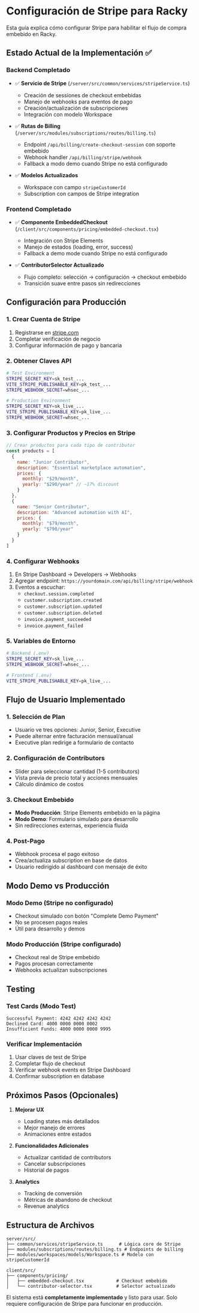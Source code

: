# Configuración de Stripe para Racky

Esta guía explica cómo configurar Stripe para habilitar el flujo de compra embebido en Racky.

## Estado Actual de la Implementación ✅

### Backend Completado
- ✅ **Servicio de Stripe** (`/server/src/common/services/stripeService.ts`)
  - Creación de sessiones de checkout embebidas
  - Manejo de webhooks para eventos de pago
  - Creación/actualización de subscripciones
  - Integración con modelo Workspace

- ✅ **Rutas de Billing** (`/server/src/modules/subscriptions/routes/billing.ts`)
  - Endpoint `/api/billing/create-checkout-session` con soporte embebido
  - Webhook handler `/api/billing/stripe/webhook`
  - Fallback a modo demo cuando Stripe no está configurado

- ✅ **Modelos Actualizados**
  - Workspace con campo `stripeCustomerId`
  - Subscription con campos de Stripe integration

### Frontend Completado
- ✅ **Componente EmbeddedCheckout** (`/client/src/components/pricing/embedded-checkout.tsx`)
  - Integración con Stripe Elements
  - Manejo de estados (loading, error, success)
  - Fallback a demo mode cuando Stripe no está configurado

- ✅ **ContributorSelector Actualizado** 
  - Flujo completo: selección → configuración → checkout embebido
  - Transición suave entre pasos sin redirecciones

## Configuración para Producción

### 1. Crear Cuenta de Stripe
1. Registrarse en [stripe.com](https://stripe.com)
2. Completar verificación de negocio
3. Configurar información de pago y bancaria

### 2. Obtener Claves API
```bash
# Test Environment
STRIPE_SECRET_KEY=sk_test_...
VITE_STRIPE_PUBLISHABLE_KEY=pk_test_...
STRIPE_WEBHOOK_SECRET=whsec_...

# Production Environment  
STRIPE_SECRET_KEY=sk_live_...
VITE_STRIPE_PUBLISHABLE_KEY=pk_live_...
STRIPE_WEBHOOK_SECRET=whsec_...
```

### 3. Configurar Productos y Precios en Stripe
```javascript
// Crear productos para cada tipo de contributor
const products = [
  {
    name: "Junior Contributor",
    description: "Essential marketplace automation",
    prices: {
      monthly: "$29/month",
      yearly: "$290/year" // ~17% discount
    }
  },
  {
    name: "Senior Contributor", 
    description: "Advanced automation with AI",
    prices: {
      monthly: "$79/month",
      yearly: "$790/year"
    }
  }
]
```

### 4. Configurar Webhooks
1. En Stripe Dashboard → Developers → Webhooks
2. Agregar endpoint: `https://yourdomain.com/api/billing/stripe/webhook`
3. Eventos a escuchar:
   - `checkout.session.completed`
   - `customer.subscription.created`
   - `customer.subscription.updated` 
   - `customer.subscription.deleted`
   - `invoice.payment_succeeded`
   - `invoice.payment_failed`

### 5. Variables de Entorno
```bash
# Backend (.env)
STRIPE_SECRET_KEY=sk_live_...
STRIPE_WEBHOOK_SECRET=whsec_...

# Frontend (.env)
VITE_STRIPE_PUBLISHABLE_KEY=pk_live_...
```

## Flujo de Usuario Implementado

### 1. Selección de Plan
- Usuario ve tres opciones: Junior, Senior, Executive
- Puede alternar entre facturación mensual/anual
- Executive plan redirige a formulario de contacto

### 2. Configuración de Contributors  
- Slider para seleccionar cantidad (1-5 contributors)
- Vista previa de precio total y acciones mensuales
- Cálculo dinámico de costos

### 3. Checkout Embebido
- **Modo Producción**: Stripe Elements embebido en la página
- **Modo Demo**: Formulario simulado para desarrollo
- Sin redirecciones externas, experiencia fluida

### 4. Post-Pago
- Webhook procesa el pago exitoso
- Crea/actualiza subscription en base de datos
- Usuario redirigido al dashboard con mensaje de éxito

## Modo Demo vs Producción

### Modo Demo (Stripe no configurado)
- Checkout simulado con botón "Complete Demo Payment"
- No se procesen pagos reales
- Útil para desarrollo y demos

### Modo Producción (Stripe configurado)
- Checkout real de Stripe embebido
- Pagos procesan correctamente
- Webhooks actualizan subscripciones

## Testing

### Test Cards (Modo Test)
```
Successful Payment: 4242 4242 4242 4242
Declined Card: 4000 0000 0000 0002
Insufficient Funds: 4000 0000 0000 9995
```

### Verificar Implementación
1. Usar claves de test de Stripe
2. Completar flujo de checkout
3. Verificar webhook events en Stripe Dashboard
4. Confirmar subscription en database

## Próximos Pasos (Opcionales)

1. **Mejorar UX**
   - Loading states más detallados
   - Mejor manejo de errores
   - Animaciones entre estados

2. **Funcionalidades Adicionales**
   - Actualizar cantidad de contributors
   - Cancelar subscripciones
   - Historial de pagos

3. **Analytics**
   - Tracking de conversión
   - Métricas de abandono de checkout
   - Revenue analytics

## Estructura de Archivos

```
server/src/
├── common/services/stripeService.ts      # Lógica core de Stripe
├── modules/subscriptions/routes/billing.ts # Endpoints de billing
├── modules/workspaces/models/Workspace.ts # Modelo con stripeCustomerId

client/src/
├── components/pricing/
│   ├── embedded-checkout.tsx            # Checkout embebido
│   └── contributor-selector.tsx         # Selector actualizado
```

El sistema está **completamente implementado** y listo para usar. Solo requiere configuración de Stripe para funcionar en producción.